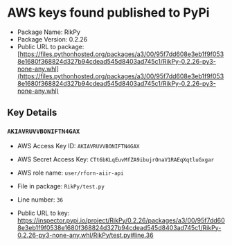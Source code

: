 # AWS keys found published to PyPi

* Package Name: RikPy
* Package Version: 0.2.26
* Public URL to package: [https://files.pythonhosted.org/packages/a3/00/95f7dd608e3eb1f9f0538e1680f368824d327b94cdead545d8403ad745c1/RikPy-0.2.26-py3-none-any.whl](https://files.pythonhosted.org/packages/a3/00/95f7dd608e3eb1f9f0538e1680f368824d327b94cdead545d8403ad745c1/RikPy-0.2.26-py3-none-any.whl)

## Key Details

### `AKIAVRUVVBONIFTN4GAX`

* AWS Access Key ID: `AKIAVRUVVBONIFTN4GAX`
* AWS Secret Access Key: `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` 
* AWS role name: `user/rforn-aiir-api`
* File in package: `RikPy/test.py`
* Line number: `36`

* Public URL to key: https://inspector.pypi.io/project/RikPy/0.2.26/packages/a3/00/95f7dd608e3eb1f9f0538e1680f368824d327b94cdead545d8403ad745c1/RikPy-0.2.26-py3-none-any.whl/RikPy/test.py#line.36


